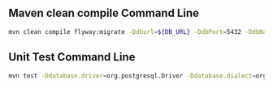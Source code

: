 ## Maven clean compile Command Line
```bash
mvn clean compile flyway:migrate -Ddburl=${DB_URL} -DdbPort=5432 -DdbName=${DB_NAME} -DdbUser=${DB_USER} -DdbPassword=${DB_PASSWORD}
```

## Unit Test Command Line
```bash
mvn test -Ddatabase.driver=org.postgresql.Driver -Ddatabase.dialect=org.hibernate.dialect.PostgreSQL9Dialect -Ddatabase.url=jdbc:postgresql://${DB_URL}:5432/${DB_NAME} -Ddatabase.user=${DB_USER}  -Ddatabase.password=${DB_PASSWORD} -Dlogging.level.org.springframework=INFO -Dlogging.level.com.ascending=TRACE -Dserver.port=8080 -Dsecret.key=AA123
```
